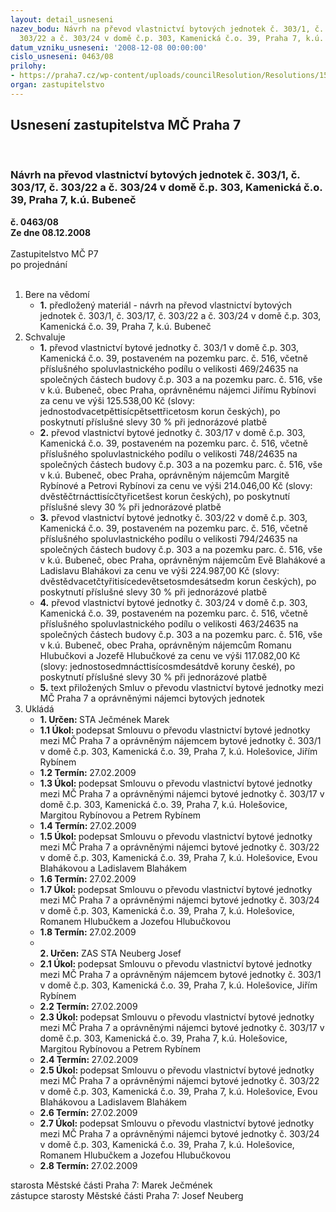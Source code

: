 ```yaml
---
layout: detail_usneseni
nazev_bodu: Návrh na převod vlastnictví bytových jednotek č. 303/1, č. 303/17, č.
  303/22 a č. 303/24 v domě č.p. 303, Kamenická č.o. 39, Praha 7, k.ú. Bubeneč
datum_vzniku_usneseni: '2008-12-08 00:00:00'
cislo_usneseni: 0463/08
prilohy:
- https://praha7.cz/wp-content/uploads/councilResolution/Resolutions/15950/5-08-p%c5%99%c3%adloha_k_materi%c3%a1lu_-_kamenick%c3%a1_39_-_11.11.2008.xls
organ: zastupitelstvo
---
```

<div id="ucUsn_pList" class="usn">
	<span><h2>Usnesení zastupitelstva MČ Praha 7 </h2>
<br></span><div class="standBody">
<span><h3>Návrh na převod vlastnictví bytových jednotek č. 303/1, č. 303/17, č. 303/22 a č. 303/24 v domě č.p. 303, Kamenická č.o. 39, Praha 7, k.ú. Bubeneč</h3></span><div class="center">
		<strong>č. 0463/08</strong><br>
	</div>
<div class="center">
		<strong>Ze dne 08.12.2008</strong><br><br>
	</div>Zastupitelstvo MČ P7<br> po projednání<br><br><ol>
<li>Bere na vědomí<ul><li>
<strong>1.</strong> předložený materiál - návrh na převod vlastnictví bytových jednotek č. 303/1, č. 303/17, č. 303/22 a č. 303/24 v domě č.p. 303, Kamenická č.o. 39, Praha 7, k.ú. Bubeneč</li></ul>
</li>
<li>Schvaluje<ul>
<li>
<strong>1.</strong> převod vlastnictví bytové jednotky č. 303/1 v domě č.p. 303, Kamenická č.o. 39, postaveném na pozemku parc. č. 516, včetně příslušného spoluvlastnického podílu o velikosti 469/24635 na společných částech budovy č.p. 303 a na pozemku parc. č. 516, vše v k.ú. Bubeneč, obec Praha, oprávněnému nájemci Jiřímu Rybínovi za cenu ve výši 125.538,00 Kč (slovy: jednostodvacetpěttisícpětsettřicetosm korun českých), po poskytnutí příslušné slevy 30 % při jednorázové platbě</li>
<li>
<strong>2.</strong> převod vlastnictví bytové jednotky č. 303/17 v domě č.p. 303, Kamenická č.o. 39, postaveném na pozemku parc. č. 516, včetně příslušného spoluvlastnického podílu o velikosti 748/24635 na společných částech budovy č.p. 303 a na pozemku parc. č. 516, vše v k.ú. Bubeneč, obec Praha, oprávněným nájemcům Margitě Rybínové a Petrovi Rybínovi za cenu ve výši 214.046,00 Kč (slovy: dvěstěčtrnácttisícčtyřicetšest korun českých), po poskytnutí příslušné slevy 30 % při jednorázové platbě</li>
<li>
<strong>3.</strong> převod vlastnictví bytové jednotky č. 303/22 v domě č.p. 303, Kamenická č.o. 39, postaveném na pozemku parc. č. 516, včetně příslušného spoluvlastnického podílu o velikosti 794/24635 na společných částech budovy č.p. 303 a na pozemku parc. č. 516, vše v k.ú. Bubeneč, obec Praha, oprávněným nájemcům Evě Blahákové a Ladislavu Blahákovi za cenu ve výši 224.987,00 Kč (slovy: dvěstědvacetčtyřitisícedevětsetosmdesátsedm korun českých), po poskytnutí příslušné slevy 30 % při jednorázové platbě</li>
<li>
<strong>4.</strong> převod vlastnictví bytové jednotky č. 303/24 v domě č.p. 303, Kamenická č.o. 39, postaveném na pozemku parc. č. 516, včetně příslušného spoluvlastnického podílu o velikosti 463/24635 na společných částech budovy č.p. 303 a na pozemku parc. č. 516, vše v k.ú. Bubeneč, obec Praha, oprávněným nájemcům Romanu Hlubučkovi a Jozefě Hlubučkové za cenu ve výši 117.082,00 Kč (slovy: jednostosedmnácttisícosmdesátdvě koruny české), po poskytnutí příslušné slevy 30 % při jednorázové platbě</li>
<li>
<strong>5.</strong> text přiložených Smluv o převodu vlastnictví bytové jednotky mezi MČ Praha 7 a oprávněnými nájemci bytových jednotek</li>
</ul>
</li>
<li>Ukládá<ul>
<li>
<strong>1. Určen: </strong>STA Ječmének Marek</li>
<li>
<strong>1.1 Úkol: </strong>podepsat Smlouvu o převodu vlastnictví bytové jednotky mezi MČ Praha 7 a oprávněným nájemcem bytové jednotky č. 303/1 v domě č.p. 303, Kamenická č.o. 39, Praha 7, k.ú. Holešovice, Jiřím Rybínem</li>
<li>
<strong>1.2 Termín: </strong>27.02.2009</li>
<li>
<strong>1.3 Úkol: </strong>podepsat Smlouvu o převodu vlastnictví bytové jednotky mezi MČ Praha 7 a oprávněnými nájemci bytové jednotky č. 303/17 v domě č.p. 303, Kamenická č.o. 39, Praha 7, k.ú. Holešovice, Margitou Rybínovou a Petrem Rybínem</li>
<li>
<strong>1.4 Termín: </strong>27.02.2009</li>
<li>
<strong>1.5 Úkol: </strong>podepsat Smlouvu o převodu vlastnictví bytové jednotky mezi MČ Praha 7 a oprávněnými nájemci bytové jednotky č. 303/22 v domě č.p. 303, Kamenická č.o. 39, Praha 7, k.ú. Holešovice, Evou Blahákovou a Ladislavem Blahákem</li>
<li>
<strong>1.6 Termín: </strong>27.02.2009</li>
<li>
<strong>1.7 Úkol: </strong>podepsat Smlouvu o převodu vlastnictví bytové jednotky mezi MČ Praha 7 a oprávněnými nájemci bytové jednotky č. 303/24 v domě č.p. 303, Kamenická č.o. 39, Praha 7, k.ú. Holešovice, Romanem Hlubučkem a Jozefou Hlubučkovou</li>
<li>
<strong>1.8 Termín: </strong>27.02.2009</li>
<li>
<strong><br>2. Určen: </strong>ZAS STA Neuberg Josef</li>
<li>
<strong>2.1 Úkol: </strong>podepsat Smlouvu o převodu vlastnictví bytové jednotky mezi MČ Praha 7 a oprávněným nájemcem bytové jednotky č. 303/1 v domě č.p. 303, Kamenická č.o. 39, Praha 7, k.ú. Holešovice, Jiřím Rybínem</li>
<li>
<strong>2.2 Termín: </strong>27.02.2009</li>
<li>
<strong>2.3 Úkol: </strong>podepsat Smlouvu o převodu vlastnictví bytové jednotky mezi MČ Praha 7 a oprávněnými nájemci bytové jednotky č. 303/17 v domě č.p. 303, Kamenická č.o. 39, Praha 7, k.ú. Holešovice, Margitou Rybínovou a Petrem Rybínem</li>
<li>
<strong>2.4 Termín: </strong>27.02.2009</li>
<li>
<strong>2.5 Úkol: </strong>podepsat Smlouvu o převodu vlastnictví bytové jednotky mezi MČ Praha 7 a oprávněnými nájemci bytové jednotky č. 303/22 v domě č.p. 303, Kamenická č.o. 39, Praha 7, k.ú. Holešovice, Evou Blahákovou a Ladislavem Blahákem</li>
<li>
<strong>2.6 Termín: </strong>27.02.2009</li>
<li>
<strong>2.7 Úkol: </strong>podepsat Smlouvu o převodu vlastnictví bytové jednotky mezi MČ Praha 7 a oprávněnými nájemci bytové jednotky č. 303/24 v domě č.p. 303, Kamenická č.o. 39, Praha 7, k.ú. Holešovice, Romanem Hlubučkem a Jozefou Hlubučkovou</li>
<li>
<strong>2.8 Termín: </strong>27.02.2009</li>
</ul>
</li>
</ol>starosta Městské části Praha 7: Marek Ječmének<br>zástupce starosty Městské části Praha 7: Josef Neuberg
</div>
</div>